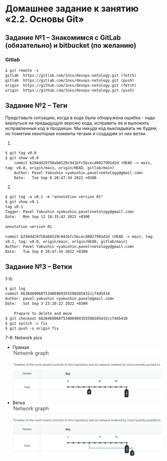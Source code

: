# Домашнее задание к занятию «2.2. Основы Git»

## Задание №1 – Знакомимся с GitLab (обязательно) и bitbucket (по желанию)

### Gitlab

    $ git remote -v
    gitlab  https://gitlab.com/1nxs/devops-netology.git (fetch)
    gitlab  https://gitlab.com/1nxs/devops-netology.git (push)
    origin  https://github.com/1nxs/devops-netology.git (fetch)
    origin  https://github.com/1nxs/devops-netology.git (push)
## Задание №2 – Теги

Представьте ситуацию, когда в коде была обнаружена ошибка - надо вернуться на предыдущую версию кода, исправить ее и выложить исправленный код в продакшн. Мы никуда код выкладывать не будем, но пометим некоторые коммиты тегами и создадим от них ветки.

1. 

    $ git tag v0.0
    $ git show v0.0
        commit b294dd29758a04529c941bfc5bcecd8027991d2d (HEAD -> main, tag: v0.0, origin/main, origin/HEAD, gitlab/main)
        Author: Pavel Yakushin <yakushin.pavel+netology@gmail.com>
        Date:   Tue Sep 6 20:47:34 2022 +0300

2.  

    $ git tag -a v0.1 -m "annotation version 01"
    $ git show v0.1
    tag v0.1
    Tagger: Pavel Yakushin <yakushin.pavel+netology@gmail.com>
    Date:   Mon Sep 12 18:35:42 2022 +0300
    
    annotation version 01
    
    commit b294dd29758a04529c941bfc5bcecd8027991d2d (HEAD -> main, tag: v0.1, tag: v0.0, origin/main, origin/HEAD, gitlab/main)
    Author: Pavel Yakushin <yakushin.pavel+netology@gmail.com>
    Date:   Tue Sep 6 20:47:34 2022 +0300


## Задание №3 – Ветки
1-6:

    $ git log
    commit 6b28469068f53406969355596505432cc74d5418
    Author: pavel.yakushin <yakushin.pavel@gmail.com>
    Date:   Sat Sep 3 23:20:22 2022 +0300

        Prepare to delete and move
    $ git checkout 6b28469068f53406969355596505432cc74d5418
    $ git switch -c fix
    $ git push -u origin fix
7-8: Network pics 
 - Прямая ![line](img/line.png)
 - Ветка ![tree](img/tree.png)

